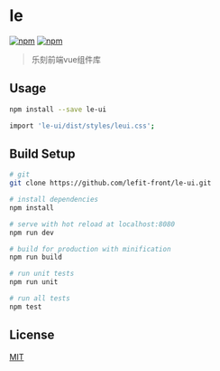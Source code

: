 # le

[![npm](https://img.shields.io/npm/v/le-ui.svg)](https://www.npmjs.com/package/le-ui)
[![npm](https://img.shields.io/npm/dw/le-ui.svg)](https://www.npmjs.com/package/le-ui)

> 乐刻前端vue组件库

## Usage

``` bash
npm install --save le-ui
```

``` bash
import 'le-ui/dist/styles/leui.css';
```

## Build Setup

``` bash
# git
git clone https://github.com/lefit-front/le-ui.git

# install dependencies
npm install

# serve with hot reload at localhost:8080
npm run dev

# build for production with minification
npm run build

# run unit tests
npm run unit

# run all tests
npm test
```

## License
[MIT](http://opensource.org/licenses/MIT)
